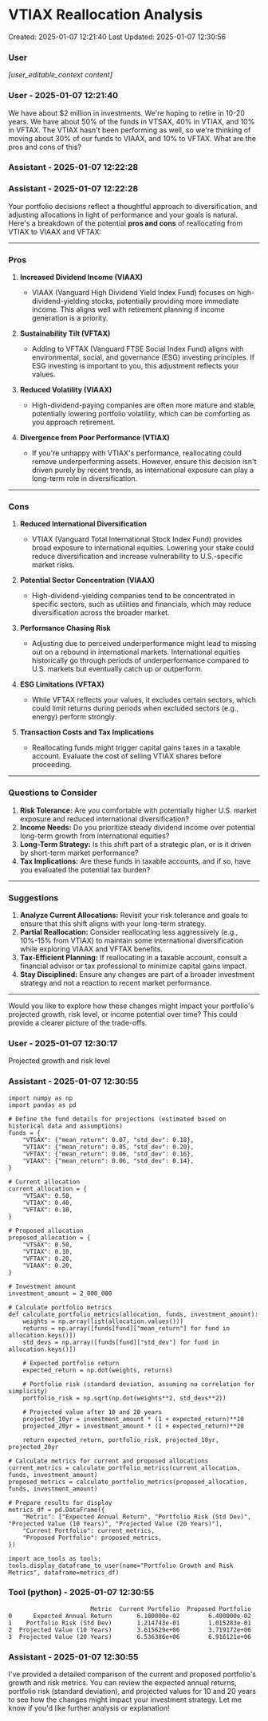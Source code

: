 # VTIAX Reallocation Analysis

Created: 2025-01-07 12:21:40
Last Updated: 2025-01-07 12:30:56

### User

*[user_editable_context content]*

### User - 2025-01-07 12:21:40

We have about $2 million in investments. We're hoping to retire in 10-20 years. We have about 50% of the funds in VTSAX, 40% in VTIAX, and 10% in VFTAX. The VTIAX hasn't been performing as well, so we're thinking of moving about 30% of our funds to VIAAX, and 10% to VFTAX. What are the pros and cons of this?

### Assistant - 2025-01-07 12:22:28



### Assistant - 2025-01-07 12:22:28

Your portfolio decisions reflect a thoughtful approach to diversification, and adjusting allocations in light of performance and your goals is natural. Here's a breakdown of the potential **pros and cons** of reallocating from VTIAX to VIAAX and VFTAX:

---

### **Pros**
1. **Increased Dividend Income (VIAAX)**  
   - VIAAX (Vanguard High Dividend Yield Index Fund) focuses on high-dividend-yielding stocks, potentially providing more immediate income. This aligns well with retirement planning if income generation is a priority.

2. **Sustainability Tilt (VFTAX)**  
   - Adding to VFTAX (Vanguard FTSE Social Index Fund) aligns with environmental, social, and governance (ESG) investing principles. If ESG investing is important to you, this adjustment reflects your values.

3. **Reduced Volatility (VIAAX)**  
   - High-dividend-paying companies are often more mature and stable, potentially lowering portfolio volatility, which can be comforting as you approach retirement.

4. **Divergence from Poor Performance (VTIAX)**  
   - If you're unhappy with VTIAX's performance, reallocating could remove underperforming assets. However, ensure this decision isn't driven purely by recent trends, as international exposure can play a long-term role in diversification.

---

### **Cons**
1. **Reduced International Diversification**  
   - VTIAX (Vanguard Total International Stock Index Fund) provides broad exposure to international equities. Lowering your stake could reduce diversification and increase vulnerability to U.S.-specific market risks.

2. **Potential Sector Concentration (VIAAX)**  
   - High-dividend-yielding companies tend to be concentrated in specific sectors, such as utilities and financials, which may reduce diversification across the broader market.

3. **Performance Chasing Risk**  
   - Adjusting due to perceived underperformance might lead to missing out on a rebound in international markets. International equities historically go through periods of underperformance compared to U.S. markets but eventually catch up or outperform.

4. **ESG Limitations (VFTAX)**  
   - While VFTAX reflects your values, it excludes certain sectors, which could limit returns during periods when excluded sectors (e.g., energy) perform strongly.

5. **Transaction Costs and Tax Implications**  
   - Reallocating funds might trigger capital gains taxes in a taxable account. Evaluate the cost of selling VTIAX shares before proceeding.

---

### **Questions to Consider**
1. **Risk Tolerance:** Are you comfortable with potentially higher U.S. market exposure and reduced international diversification?  
2. **Income Needs:** Do you prioritize steady dividend income over potential long-term growth from international equities?  
3. **Long-Term Strategy:** Is this shift part of a strategic plan, or is it driven by short-term market performance?  
4. **Tax Implications:** Are these funds in taxable accounts, and if so, have you evaluated the potential tax burden?  

---

### **Suggestions**
1. **Analyze Current Allocations:** Revisit your risk tolerance and goals to ensure that this shift aligns with your long-term strategy.  
2. **Partial Reallocation:** Consider reallocating less aggressively (e.g., 10%-15% from VTIAX) to maintain some international diversification while exploring VIAAX and VFTAX benefits.  
3. **Tax-Efficient Planning:** If reallocating in a taxable account, consult a financial advisor or tax professional to minimize capital gains impact.  
4. **Stay Disciplined:** Ensure any changes are part of a broader investment strategy and not a reaction to recent market performance.

---

Would you like to explore how these changes might impact your portfolio's projected growth, risk level, or income potential over time? This could provide a clearer picture of the trade-offs.

### User - 2025-01-07 12:30:17

Projected growth and risk level

### Assistant - 2025-01-07 12:30:55

```unknown
import numpy as np
import pandas as pd

# Define the fund details for projections (estimated based on historical data and assumptions)
funds = {
    "VTSAX": {"mean_return": 0.07, "std_dev": 0.18},
    "VTIAX": {"mean_return": 0.05, "std_dev": 0.20},
    "VFTAX": {"mean_return": 0.06, "std_dev": 0.16},
    "VIAAX": {"mean_return": 0.06, "std_dev": 0.14},
}

# Current allocation
current_allocation = {
    "VTSAX": 0.50,
    "VTIAX": 0.40,
    "VFTAX": 0.10,
}

# Proposed allocation
proposed_allocation = {
    "VTSAX": 0.50,
    "VTIAX": 0.10,
    "VFTAX": 0.20,
    "VIAAX": 0.20,
}

# Investment amount
investment_amount = 2_000_000

# Calculate portfolio metrics
def calculate_portfolio_metrics(allocation, funds, investment_amount):
    weights = np.array(list(allocation.values()))
    returns = np.array([funds[fund]["mean_return"] for fund in allocation.keys()])
    std_devs = np.array([funds[fund]["std_dev"] for fund in allocation.keys()])
    
    # Expected portfolio return
    expected_return = np.dot(weights, returns)
    
    # Portfolio risk (standard deviation, assuming no correlation for simplicity)
    portfolio_risk = np.sqrt(np.dot(weights**2, std_devs**2))
    
    # Projected value after 10 and 20 years
    projected_10yr = investment_amount * (1 + expected_return)**10
    projected_20yr = investment_amount * (1 + expected_return)**20
    
    return expected_return, portfolio_risk, projected_10yr, projected_20yr

# Calculate metrics for current and proposed allocations
current_metrics = calculate_portfolio_metrics(current_allocation, funds, investment_amount)
proposed_metrics = calculate_portfolio_metrics(proposed_allocation, funds, investment_amount)

# Prepare results for display
metrics_df = pd.DataFrame({
    "Metric": ["Expected Annual Return", "Portfolio Risk (Std Dev)", "Projected Value (10 Years)", "Projected Value (20 Years)"],
    "Current Portfolio": current_metrics,
    "Proposed Portfolio": proposed_metrics,
})

import ace_tools as tools; tools.display_dataframe_to_user(name="Portfolio Growth and Risk Metrics", dataframe=metrics_df)
```

### Tool (python) - 2025-01-07 12:30:55

```
                       Metric  Current Portfolio  Proposed Portfolio
0      Expected Annual Return       6.100000e-02        6.400000e-02
1    Portfolio Risk (Std Dev)       1.214743e-01        1.015283e-01
2  Projected Value (10 Years)       3.615629e+06        3.719172e+06
3  Projected Value (20 Years)       6.536386e+06        6.916121e+06
```

### Assistant - 2025-01-07 12:30:55

I've provided a detailed comparison of the current and proposed portfolio's growth and risk metrics. You can review the expected annual returns, portfolio risk (standard deviation), and projected values for 10 and 20 years to see how the changes might impact your investment strategy. Let me know if you'd like further analysis or explanation!

